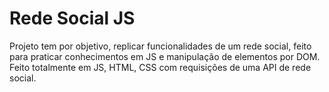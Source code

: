 # Rede Social JS
Projeto tem por objetivo, replicar funcionalidades de um rede social, feito para praticar conhecimentos em JS e manipulação de elementos por DOM.
Feito totalmente em JS, HTML, CSS com requisições de uma API de rede social. 
